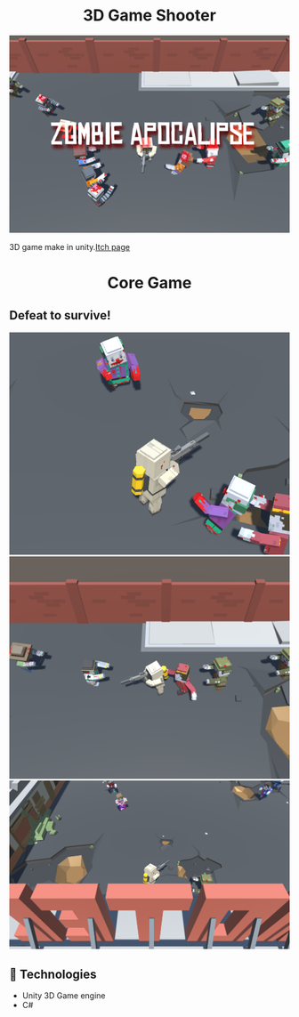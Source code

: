 <h1 align="center"> 3D Game Shooter </h1>
<img src="./Assets/Gif/zombieCover.png" alt="" />
<p>3D game make in unity.<a href="https://nymphdev.itch.io/apocalipse-zombie-v120">Itch page</a></p>

<h1 align="center">Core Game</h1>
<h2>Defeat to survive! </h2>
<img src="./Assets/Gif/screen1.png" alt="" />
<img src="./Assets/Gif/Screen2.png" alt="" />
<img src="./Assets/Gif/Screen3.png" alt="" />

<h2>🚀 Technologies</h2>
<ul>
<li>
Unity 3D Game engine
</li>
<li>
C#
</li>	
<u>
